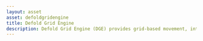 ```yaml
---
layout: asset
asset: defoldgridengine
title: Defold Grid Engine
description: Defold Grid Engine (DGE) provides grid-based movement, interactions, and utility features to a Defold game engine project.
---
```

